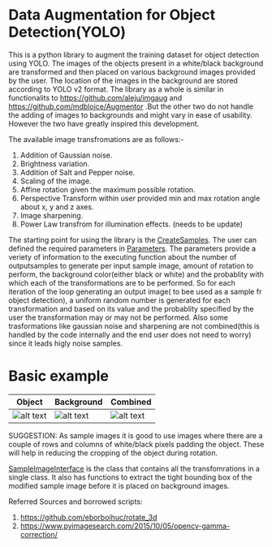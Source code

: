 # Data Augmentation for Object Detection(YOLO)
This is a python library to augment the training dataset for object detection using YOLO. The images of the objects present in a white/black background are transformed and then placed on various background images provided by the user. The location of the images in the background are stored according to YOLO v2 format. The library as a whole is similar in functionalits to https://github.com/aleju/imgaug and https://github.com/mdbloice/Augmentor .But the other two do not handle the adding of images to backgrounds and might vary in ease of usability. However the two have greatly inspired this development.

The available image transfromations are as follows:-
1. Addition of Gaussian noise.
1. Brightness variation.
1. Addition of Salt and Pepper noise.
1. Scaling of the image.
1. Affine rotation given the maximum possible rotation. 
1. Perspective Transform within user provided min and max rotation angle about x, y and z axes.
1. Image sharpening.
1. Power Law transfrom for illumination effects. (needs to be update)

The starting point for  using the library is the [CreateSamples](data_augmentation_yolo/main.py). The user can defined the required parameters in [Parameters](data_augmentation_yolo/config.yaml). The parameters provide a veriety of information to the executing function about the number of outputsamples to generate per input sample image, amount of rotation to perform, the background color(either black or white) and the probablity with which each of the transformations are to be performed. So for each iteration of the loop generating an output image( to bee used as a sample fr object detection), a uniform random number is generated for each transformation and based on its value and the probablity specified by the user the transformation may or may not be performed. Also some trasformations like gaussian noise and sharpening are not combined(this is handled by the code internally and the end user does not need to worry) since it leads higly noise samples.

# Basic example
Object                                         |  Background                                            |           Combined                                  |
-----------------------------------------------|--------------------------------------------------------|-----------------------------------------------------|
![alt text](data/example/Object.jpg "Object")  |  ![alt text](data/example/Background.jpg "Background") |   ![alt text](data/example/Combined.jpg "Combined") |

SUGGESTION: As sample images it is good to use images where there are a couple of rows and columns of white/black pixels padding the object. These will help in reducing the cropping of the object during rotation.

[SampleImageInterface](data_augmentation_yolo/image_transformer.py) is the class that contains all the transfomrations in a single class. It also has functions to extract the tight bounding box of the modified sample image before it is placed on background images. 


Referred Sources and borrowed scripts:
1. https://github.com/eborboihuc/rotate_3d 
1. https://www.pyimagesearch.com/2015/10/05/opencv-gamma-correction/

